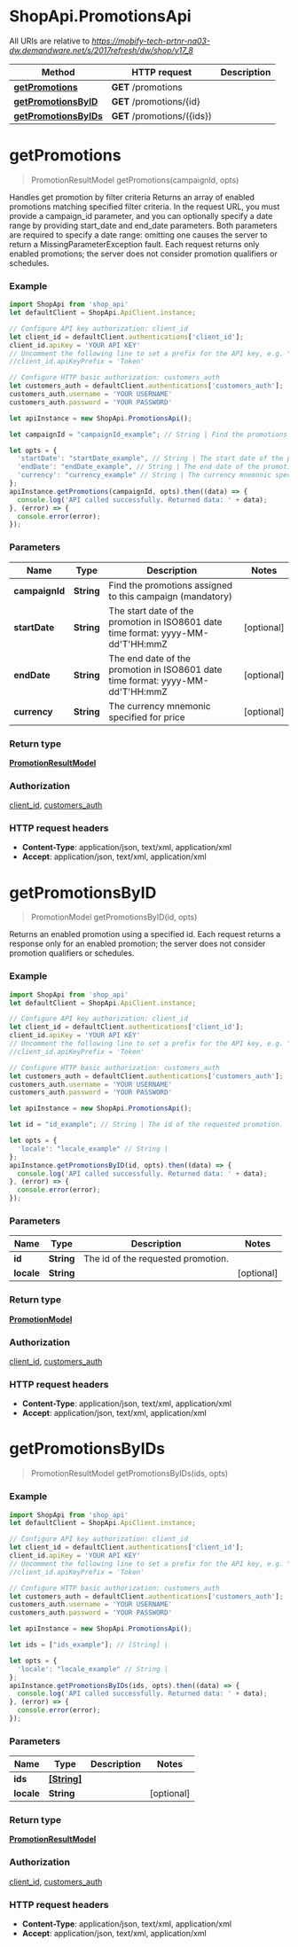 # ShopApi.PromotionsApi

All URIs are relative to *https://mobify-tech-prtnr-na03-dw.demandware.net/s/2017refresh/dw/shop/v17_8*

Method | HTTP request | Description
------------- | ------------- | -------------
[**getPromotions**](PromotionsApi.md#getPromotions) | **GET** /promotions | 
[**getPromotionsByID**](PromotionsApi.md#getPromotionsByID) | **GET** /promotions/{id} | 
[**getPromotionsByIDs**](PromotionsApi.md#getPromotionsByIDs) | **GET** /promotions/({ids}) | 


<a name="getPromotions"></a>
# **getPromotions**
> PromotionResultModel getPromotions(campaignId, opts)



Handles get promotion by filter criteria Returns an array of enabled promotions matching specified filter  criteria. In the request URL, you must provide a campaign_id parameter, and you can optionally specify a date  range by providing start_date and end_date parameters. Both parameters are required to specify a date range:  omitting one causes the server to return a MissingParameterException fault. Each request returns only enabled  promotions; the server does not consider promotion qualifiers or schedules.

### Example
```javascript
import ShopApi from 'shop_api'
let defaultClient = ShopApi.ApiClient.instance;

// Configure API key authorization: client_id
let client_id = defaultClient.authentications['client_id'];
client_id.apiKey = 'YOUR API KEY'
// Uncomment the following line to set a prefix for the API key, e.g. "Token" (defaults to null)
//client_id.apiKeyPrefix = 'Token'

// Configure HTTP basic authorization: customers_auth
let customers_auth = defaultClient.authentications['customers_auth'];
customers_auth.username = 'YOUR USERNAME'
customers_auth.password = 'YOUR PASSWORD'

let apiInstance = new ShopApi.PromotionsApi();

let campaignId = "campaignId_example"; // String | Find the promotions assigned to this campaign (mandatory)

let opts = { 
  'startDate': "startDate_example", // String | The start date of the promotion in ISO8601 date time format: yyyy-MM-dd'T'HH:mmZ
  'endDate': "endDate_example", // String | The end date of the promotion in ISO8601 date time format: yyyy-MM-dd'T'HH:mmZ
  'currency': "currency_example" // String | The currency mnemonic specified for price
};
apiInstance.getPromotions(campaignId, opts).then((data) => {
  console.log('API called successfully. Returned data: ' + data);
}, (error) => {
  console.error(error);
});

```

### Parameters

Name | Type | Description  | Notes
------------- | ------------- | ------------- | -------------
 **campaignId** | **String**| Find the promotions assigned to this campaign (mandatory) | 
 **startDate** | **String**| The start date of the promotion in ISO8601 date time format: yyyy-MM-dd&#39;T&#39;HH:mmZ | [optional] 
 **endDate** | **String**| The end date of the promotion in ISO8601 date time format: yyyy-MM-dd&#39;T&#39;HH:mmZ | [optional] 
 **currency** | **String**| The currency mnemonic specified for price | [optional] 

### Return type

[**PromotionResultModel**](PromotionResultModel.md)

### Authorization

[client_id](../README.md#client_id), [customers_auth](../README.md#customers_auth)

### HTTP request headers

 - **Content-Type**: application/json, text/xml, application/xml
 - **Accept**: application/json, text/xml, application/xml

<a name="getPromotionsByID"></a>
# **getPromotionsByID**
> PromotionModel getPromotionsByID(id, opts)



Returns an enabled promotion using a specified id. Each request returns a response only for an enabled promotion;  the server does not consider promotion qualifiers or schedules.

### Example
```javascript
import ShopApi from 'shop_api'
let defaultClient = ShopApi.ApiClient.instance;

// Configure API key authorization: client_id
let client_id = defaultClient.authentications['client_id'];
client_id.apiKey = 'YOUR API KEY'
// Uncomment the following line to set a prefix for the API key, e.g. "Token" (defaults to null)
//client_id.apiKeyPrefix = 'Token'

// Configure HTTP basic authorization: customers_auth
let customers_auth = defaultClient.authentications['customers_auth'];
customers_auth.username = 'YOUR USERNAME'
customers_auth.password = 'YOUR PASSWORD'

let apiInstance = new ShopApi.PromotionsApi();

let id = "id_example"; // String | The id of the requested promotion.

let opts = { 
  'locale': "locale_example" // String | 
};
apiInstance.getPromotionsByID(id, opts).then((data) => {
  console.log('API called successfully. Returned data: ' + data);
}, (error) => {
  console.error(error);
});

```

### Parameters

Name | Type | Description  | Notes
------------- | ------------- | ------------- | -------------
 **id** | **String**| The id of the requested promotion. | 
 **locale** | **String**|  | [optional] 

### Return type

[**PromotionModel**](PromotionModel.md)

### Authorization

[client_id](../README.md#client_id), [customers_auth](../README.md#customers_auth)

### HTTP request headers

 - **Content-Type**: application/json, text/xml, application/xml
 - **Accept**: application/json, text/xml, application/xml

<a name="getPromotionsByIDs"></a>
# **getPromotionsByIDs**
> PromotionResultModel getPromotionsByIDs(ids, opts)



### Example
```javascript
import ShopApi from 'shop_api'
let defaultClient = ShopApi.ApiClient.instance;

// Configure API key authorization: client_id
let client_id = defaultClient.authentications['client_id'];
client_id.apiKey = 'YOUR API KEY'
// Uncomment the following line to set a prefix for the API key, e.g. "Token" (defaults to null)
//client_id.apiKeyPrefix = 'Token'

// Configure HTTP basic authorization: customers_auth
let customers_auth = defaultClient.authentications['customers_auth'];
customers_auth.username = 'YOUR USERNAME'
customers_auth.password = 'YOUR PASSWORD'

let apiInstance = new ShopApi.PromotionsApi();

let ids = ["ids_example"]; // [String] | 

let opts = { 
  'locale': "locale_example" // String | 
};
apiInstance.getPromotionsByIDs(ids, opts).then((data) => {
  console.log('API called successfully. Returned data: ' + data);
}, (error) => {
  console.error(error);
});

```

### Parameters

Name | Type | Description  | Notes
------------- | ------------- | ------------- | -------------
 **ids** | [**[String]**](String.md)|  | 
 **locale** | **String**|  | [optional] 

### Return type

[**PromotionResultModel**](PromotionResultModel.md)

### Authorization

[client_id](../README.md#client_id), [customers_auth](../README.md#customers_auth)

### HTTP request headers

 - **Content-Type**: application/json, text/xml, application/xml
 - **Accept**: application/json, text/xml, application/xml

